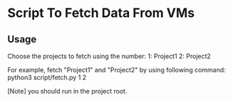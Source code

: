 # Script To Fetch Data From VMs
## Usage
Choose the projects to fetch using the number:
    1: Project1
    2: Project2

For example, fetch "Project1" and "Project2" by using following command: 
    python3 script/fetch.py 1 2

[Note] you should run in the project root.